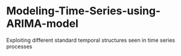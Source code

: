 # Modeling-Time-Series-using-ARIMA-model
Exploiting different standard temporal structures seen in time series processes
